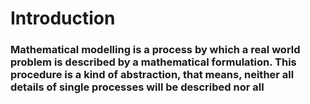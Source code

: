 # Introduction

### Mathematical modelling is a process by which a real world problem is described by a mathematical formulation. This procedure is a kind of abstraction, that means, neither all details of single processes will be described nor all 
